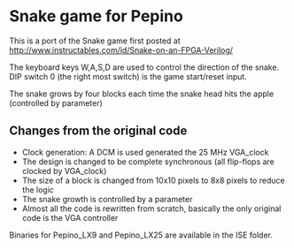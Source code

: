 Snake game for Pepino
=======================

This is a port of the Snake game first posted at http://www.instructables.com/id/Snake-on-an-FPGA-Verilog/

The keyboard keys W,A,S,D are used to control the direction of the snake.
DIP switch 0 (the right most switch) is the game start/reset input.

The snake grows by four blocks each time the snake head hits the apple (controlled by parameter)


Changes from the original code
------------------------------

- Clock generation: A DCM is used generated the 25 MHz VGA_clock
- The design is changed to be complete synchronous (all flip-flops are clocked by VGA_clock)
- The size of a block is changed from 10x10 pixels to 8x8 pixels to reduce the logic
- The snake growth is controlled by a parameter
- Almost all the code is rewritten from scratch, basically the only original code is the VGA controller

Binaries for Pepino_LX9 and Pepino_LX25 are available in the ISE folder.
